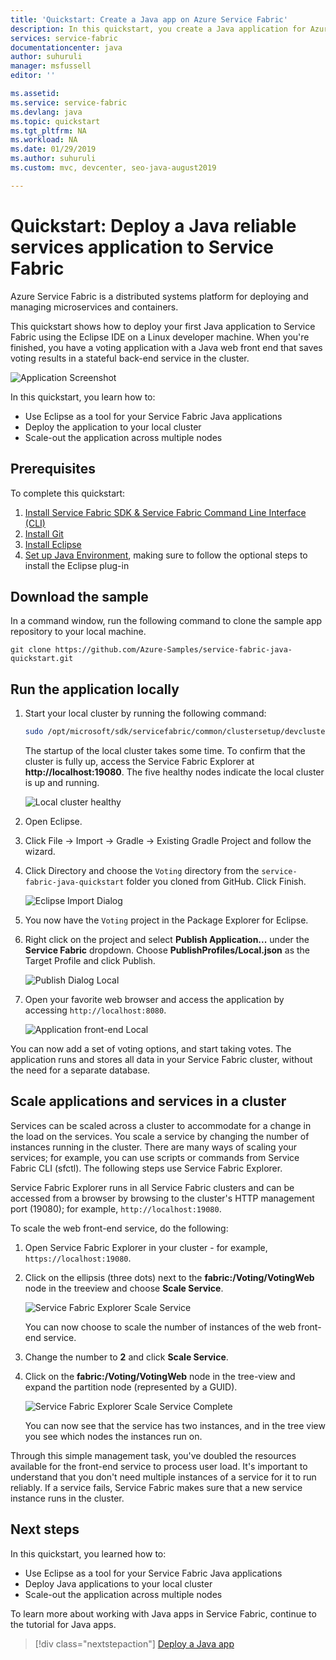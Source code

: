 ```yaml
---
title: 'Quickstart: Create a Java app on Azure Service Fabric'
description: In this quickstart, you create a Java application for Azure using a Service Fabric reliable services sample application.
services: service-fabric
documentationcenter: java
author: suhuruli
manager: msfussell
editor: ''

ms.assetid: 
ms.service: service-fabric
ms.devlang: java
ms.topic: quickstart
ms.tgt_pltfrm: NA
ms.workload: NA
ms.date: 01/29/2019
ms.author: suhuruli
ms.custom: mvc, devcenter, seo-java-august2019

---
```

# Quickstart: Deploy a Java reliable services application to Service Fabric

Azure Service Fabric is a distributed systems platform for deploying and managing microservices and containers.

This quickstart shows how to deploy your first Java application to Service Fabric using the Eclipse IDE on a Linux developer machine. When you're finished, you have a voting application with a Java web front end that saves voting results in a stateful back-end service in the cluster.

![Application Screenshot](./media/service-fabric-quickstart-java/votingapp.png)

In this quickstart, you learn how to:

* Use Eclipse as a tool for your Service Fabric Java applications
* Deploy the application to your local cluster
* Scale-out the application across multiple nodes

## Prerequisites

To complete this quickstart:

1. [Install Service Fabric SDK & Service Fabric Command Line Interface (CLI)](https://docs.microsoft.com/azure/service-fabric/service-fabric-get-started-linux#installation-methods)
2. [Install Git](https://git-scm.com/)
3. [Install Eclipse](https://www.eclipse.org/downloads/)
4. [Set up Java Environment](https://docs.microsoft.com/azure/service-fabric/service-fabric-get-started-linux#set-up-java-development), making sure to follow the optional steps to install the Eclipse plug-in

## Download the sample

In a command window, run the following command to clone the sample app repository to your local machine.

```git
git clone https://github.com/Azure-Samples/service-fabric-java-quickstart.git
```

## Run the application locally

1. Start your local cluster by running the following command:

    ```bash
    sudo /opt/microsoft/sdk/servicefabric/common/clustersetup/devclustersetup.sh
    ```
    The startup of the local cluster takes some time. To confirm that the cluster is fully up, access the Service Fabric Explorer at **http://localhost:19080**. The five healthy nodes indicate the local cluster is up and running.

    ![Local cluster healthy](./media/service-fabric-quickstart-java/localclusterup.png)

2. Open Eclipse.
3. Click File -> Import -> Gradle -> Existing Gradle Project and follow the wizard.
4. Click Directory and choose the `Voting` directory from the `service-fabric-java-quickstart` folder you cloned from GitHub. Click Finish.

    ![Eclipse Import Dialog](./media/service-fabric-quickstart-java/eclipseimport.png)

5. You now have the `Voting` project in the Package Explorer for Eclipse.
6. Right click on the project and select **Publish Application...** under the **Service Fabric** dropdown. Choose **PublishProfiles/Local.json** as the Target Profile and click Publish.

    ![Publish Dialog Local](./media/service-fabric-quickstart-java/localjson.png)

7. Open your favorite web browser and access the application by accessing `http://localhost:8080`.

    ![Application front-end Local](./media/service-fabric-quickstart-java/runninglocally.png)

You can now add a set of voting options, and start taking votes. The application runs and stores all data in your Service Fabric cluster, without the need for a separate database.

## Scale applications and services in a cluster

Services can be scaled across a cluster to accommodate for a change in the load on the services. You scale a service by changing the number of instances running in the cluster. There are many ways of scaling your services; for example, you can use scripts or commands from Service Fabric CLI (sfctl). The following steps use Service Fabric Explorer.

Service Fabric Explorer runs in all Service Fabric clusters and can be accessed from a browser by browsing to the cluster's HTTP management port (19080); for example, `http://localhost:19080`.

To scale the web front-end service, do the following:

1. Open Service Fabric Explorer in your cluster - for example, `https://localhost:19080`.
2. Click on the ellipsis (three dots) next to the **fabric:/Voting/VotingWeb** node in the treeview and choose **Scale Service**.

    ![Service Fabric Explorer Scale Service](./media/service-fabric-quickstart-java/scaleservicejavaquickstart.png)

    You can now choose to scale the number of instances of the web front-end service.

3. Change the number to **2** and click **Scale Service**.
4. Click on the **fabric:/Voting/VotingWeb** node in the tree-view and expand the partition node (represented by a GUID).

    ![Service Fabric Explorer Scale Service Complete](./media/service-fabric-quickstart-java/servicescaled.png)

    You can now see that the service has two instances, and in the tree view you see which nodes the instances run on.

Through this simple management task, you've doubled the resources available for the front-end service to process user load. It's important to understand that you don't need multiple instances of a service for it to run reliably. If a service fails, Service Fabric makes sure that a new service instance runs in the cluster.

## Next steps

In this quickstart, you learned how to:

* Use Eclipse as a tool for your Service Fabric Java applications
* Deploy Java applications to your local cluster
* Scale-out the application across multiple nodes

To learn more about working with Java apps in Service Fabric, continue to the tutorial for Java apps.

> [!div class="nextstepaction"]
> [Deploy a Java app](./service-fabric-tutorial-create-java-app.md)
